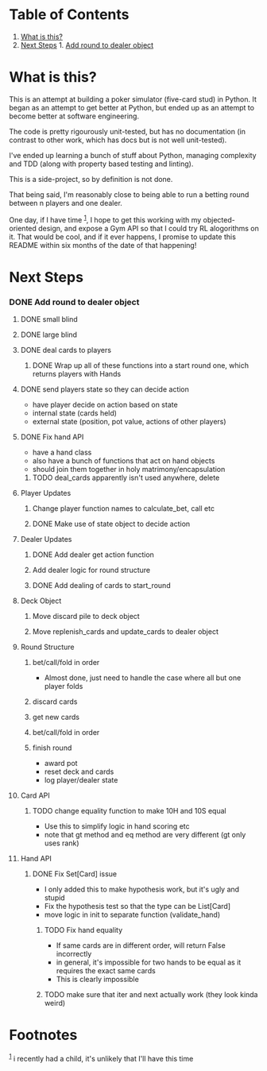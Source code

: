 
# Table of Contents

1.  [What is this?](#org4bfc5bc)
2.  [Next Steps](#org04242bc)
        1.  [Add round to dealer object](#org8342041)



<a id="org4bfc5bc"></a>

# What is this?

This is an attempt at building a poker simulator (five-card stud) in
Python.  It began as an attempt to get better at Python, but ended
up as an attempt to become better at software engineering.

The code is pretty rigourously unit-tested, but has no documentation
(in contrast to other work, which has docs but is not well unit-tested). 

I've ended up learning a bunch of stuff about Python, managing
complexity and TDD (along with property based testing and linting). 

This is a side-project, so by definition is not done.

That being said, I'm reasonably close to being able to run a betting
round between n players and one dealer. 

One day, if I have time <sup><a id="fnr.1" class="footref" href="#fn.1">1</a></sup>, I hope to get this working with my
objected-oriented design, and expose a Gym API so that I could try
RL alogorithms on it. That would be cool, and if it ever happens, I
promise to update this README within six months of the date of that happening! 


<a id="org04242bc"></a>

# Next Steps


<a id="org8342041"></a>

### DONE Add round to dealer object

1.  DONE small blind

2.  DONE large blind

3.  DONE deal cards to players

    1.  DONE Wrap up all of these functions into a start round one, which returns players with Hands

4.  DONE send players state so they can decide action

    -   have player decide on action based on state
    -   internal state (cards held)
    -   external state (position, pot value, actions of other players)

5.  DONE Fix hand API

    -   have a hand class
    -   also have a bunch of functions that act on hand objects
    -   should join them together in holy matrimony/encapsulation
    
    1.  TODO deal\_cards apparently isn't used anywhere, delete

6.  Player Updates

    1.  Change player function names to calculate\_bet, call etc
    
    2.  DONE Make use of state object to decide action

7.  Dealer Updates

    1.  DONE Add dealer get action function
    
    2.  Add dealer logic for round structure
    
    3.  DONE Add dealing of cards to start\_round

8.  Deck Object

    1.  Move discard pile to deck object
    
    2.  Move replenish\_cards and update\_cards to dealer object

9.  Round Structure

    1.  bet/call/fold in order
    
        -   Almost done, just need to handle the case where all but one player folds
    
    2.  discard cards
    
    3.  get new cards
    
    4.  bet/call/fold in order
    
    5.  finish round
    
        -   award pot
        -   reset deck and cards
        -   log player/dealer state

10. Card API

    1.  TODO change equality function to make 10H and 10S equal
    
        -   Use this to simplify logic in hand scoring etc
        -   note that gt method and eq method are very different (gt only uses
            rank)

11. Hand API

    1.  DONE Fix Set[Card] issue
    
        -   I only added this to make hypothesis work, but it's ugly and stupid
        -   Fix the hypothesis test so that the type can be List[Card]
        -   move logic in <span class="underline"><span class="underline">init</span></span> to separate function (validate\_hand)
        
        1.  TODO Fix hand equality
        
            -   If same cards are in different order, will return False incorrectly
            -   in general, it's impossible for two hands to be equal as it requires
                the exact same cards
            -   This is clearly impossible
        
        2.  TODO make sure that <span class="underline"><span class="underline">iter</span></span> and <span class="underline"><span class="underline">next</span></span> actually work (they look kinda weird)


# Footnotes

<sup><a id="fn.1" href="#fnr.1">1</a></sup> i recently had a child, it's unlikely that I'll have this time
